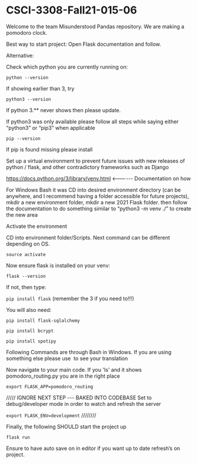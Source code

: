 # CSCI-3308-Fall21-015-06
Welcome to the team Misunderstood Pandas repository. We are making a pomodoro clock.


Best way to start project:  Open Flask documentation and follow.


Alternative:


Check which python you are currently running on:

```python --version```

If showing earlier than 3, try

```python3 --version```

If python 3.** never shows then please update.

If python3 was only available please follow all steps while saying either “python3” or “pip3” when applicable


```pip --version```

If pip is found missing please install


Set up a virtual environment to prevent future issues with new releases of python /  flask, and other contradictory frameworks such as Django

https://docs.python.org/3/library/venv.html <------ Documentation on how

For Windows Bash it was CD into desired environment directory (can be anywhere, and I recommend having a folder accessible for future projects), mkdir a new environment folder, mkdir a new 2021 Flask folder.  then follow the documentation to do something similar to “python3 -m venv ./” to create the new area


Activate the environment

CD into environment folder/Scripts.  Next command can be different depending on OS.

```source activate```


Now ensure flask is installed on your venv:

```flask --version```


If not, then type:

```pip install flask```        (remember the 3 if you need to!!!)


You will also need:

```pip install flask-sqlalchemy```

```pip install bcrypt```

```pip install spotipy```


Following Commands are through Bash in Windows.  If you are using something else please use ​​  to see your translation

Now navigate to your main code.  If you 'ls' and it shows pomodoro_routing.py you are in the right place

```export FLASK_APP=pomodoro_routing```



///// IGNORE NEXT STEP --- BAKED INTO CODEBASE
Set to debug/developer mode in order to watch and refresh the server

```export FLASK_ENV=development```
////////



Finally, the following SHOULD start the project up

```flask run```


Ensure to have auto save on in editor if you want up to date  refresh’s on project.








